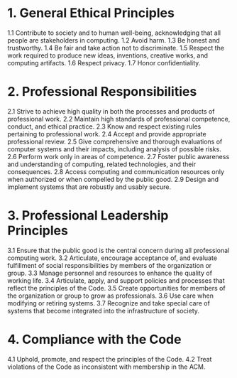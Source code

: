 # 1. General Ethical Principles
1.1 Contribute to society and to human well-being, acknowledging that all people are stakeholders in computing.
1.2 Avoid harm.
1.3 Be honest and trustworthy.
1.4 Be fair and take action not to discriminate.
1.5 Respect the work required to produce new ideas, inventions, creative works, and computing artifacts.
1.6 Respect privacy.
1.7 Honor confidentiality.
# 2. Professional Responsibilities
2.1 Strive to achieve high quality in both the processes and products of professional work.
2.2 Maintain high standards of professional competence, conduct, and ethical practice.
2.3 Know and respect existing rules pertaining to professional work.
2.4 Accept and provide appropriate professional review.
2.5 Give comprehensive and thorough evaluations of computer systems and their impacts, including analysis of possible risks.
2.6 Perform work only in areas of competence.
2.7 Foster public awareness and understanding of computing, related technologies, and their consequences.
2.8 Access computing and communication resources only when authorized or when compelled by the public good.
2.9 Design and implement systems that are robustly and usably secure.
# 3. Professional Leadership Principles
3.1 Ensure that the public good is the central concern during all professional computing work.
3.2 Articulate, encourage acceptance of, and evaluate fulfillment of social responsibilities by members of the organization or group.
3.3 Manage personnel and resources to enhance the quality of working life.
3.4 Articulate, apply, and support policies and processes that reflect the principles of the Code.
3.5 Create opportunities for members of the organization or group to grow as professionals.
3.6 Use care when modifying or retiring systems.
3.7 Recognize and take special care of systems that become integrated into the infrastructure of society.
# 4. Compliance with the Code
4.1 Uphold, promote, and respect the principles of the Code.
4.2 Treat violations of the Code as inconsistent with membership in the ACM.